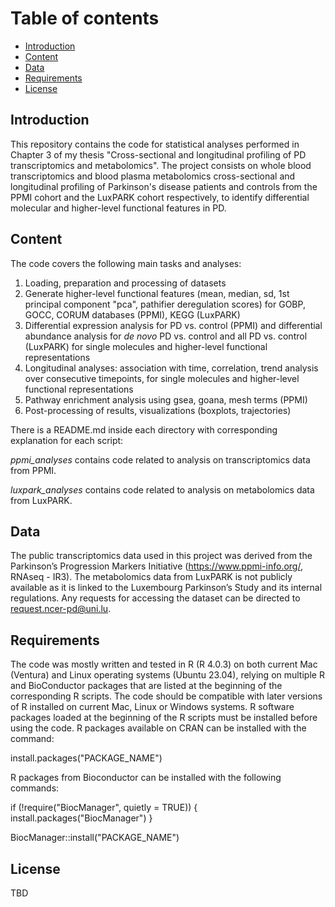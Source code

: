 # Table of contents
* [Introduction](#introduction)
* [Content](#content)
* [Data](#data)
* [Requirements](#requirements)
* [License](#license)

## Introduction
This repository contains the code for statistical analyses performed in Chapter 3 of my thesis "Cross-sectional and longitudinal profiling of PD transcriptomics and metabolomics".
The project consists on whole blood transcriptomics and blood plasma metabolomics cross-sectional and longitudinal profiling of Parkinson's disease patients and controls from the PPMI cohort and  the LuxPARK cohort respectively, to identify differential molecular and higher-level functional features in PD.

## Content
The code covers the following main tasks and analyses:

1. Loading, preparation and processing of datasets
2. Generate higher-level functional features (mean, median, sd, 1st principal component "pca", pathifier deregulation scores) for GOBP, GOCC, CORUM databases (PPMI), KEGG (LuxPARK)
3. Differential expression analysis for PD vs. control (PPMI) and differential abundance analysis for *de novo* PD vs. control and all PD vs. control (LuxPARK) for single molecules and higher-level functional representations
4. Longitudinal analyses: association with time, correlation, trend analysis over consecutive timepoints, for single molecules and higher-level functional representations
5. Pathway enrichment analysis using gsea, goana, mesh terms (PPMI)
6. Post-processing of results, visualizations (boxplots, trajectories)


There is a README.md inside each directory with corresponding explanation for each script:

*ppmi_analyses* contains code related to analysis on transcriptomics data from PPMI.

*luxpark_analyses* contains code related to analysis on metabolomics data from LuxPARK.


## Data
The public transcriptomics data used in this project was derived from the Parkinson’s Progression Markers Initiative (https://www.ppmi-info.org/, RNAseq - IR3).
The metabolomics data from LuxPARK is not publicly available as it is linked to the Luxembourg Parkinson’s Study and its internal regulations. Any requests for accessing the dataset can be directed to request.ncer-pd@uni.lu.

## Requirements
The code was mostly written and tested in R (R 4.0.3) on both current Mac (Ventura) and Linux operating systems (Ubuntu 23.04), relying on multiple R and BioConductor packages that are listed at the beginning of the corresponding R scripts. The code should be compatible with later versions of R installed on current Mac, Linux or Windows systems. R software packages loaded at the beginning of the R scripts must be installed before using the code. R packages available on CRAN can be installed with the command:

install.packages("PACKAGE_NAME")

R packages from Bioconductor can be installed with the following commands:

if (!require("BiocManager", quietly = TRUE)) {
  install.packages("BiocManager")
}

BiocManager::install("PACKAGE_NAME")

## License
TBD


